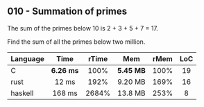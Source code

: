 010 - Summation of primes
-------------------------

The sum of the primes below 10 is 2 + 3 + 5 + 7 = 17.

Find the sum of all the primes below two million.

Language | Time | rTime | Mem | rMem | LoC
--- | :---: | :---: | :---: | :---: | :---:
C | **6.26 ms** | 100% | **5.45 MB** | 100% | 19
rust | 12 ms | 192% | 9.20 MB | 169% | 16
haskell | 168 ms | 2684% | 13.8 MB | 253% | 8
